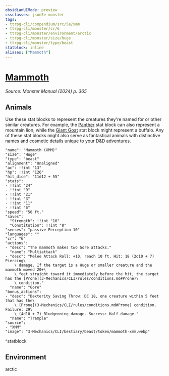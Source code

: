 ```yaml
---
obsidianUIMode: preview
cssclasses: json5e-monster
tags:
- ttrpg-cli/compendium/src/5e/xmm
- ttrpg-cli/monster/cr/6
- ttrpg-cli/monster/environment/arctic
- ttrpg-cli/monster/size/huge
- ttrpg-cli/monster/type/beast
statblock: inline
aliases: ["Mammoth"]
---
```

# [Mammoth](3-Mechanics\CLI\bestiary\beast/mammoth-xmm.md)
*Source: Monster Manual (2024) p. 365*  

## Animals

Use these stat blocks to represent the creatures they're named for or other similar creatures. For example, the [Panther](3-Mechanics/CLI/bestiary/beast/panther-xmm.md) stat block can also represent a mountain lion, while the [Giant Goat](3-Mechanics/CLI/bestiary/beast/giant-goat-xmm.md) stat block might represent a buffalo. Any of these stat blocks might also serve as fantastical animals with distinctive names and cosmetic details unique to your D&D adventures.

```statblock
"name": "Mammoth (XMM)"
"size": "Huge"
"type": "beast"
"alignment": "Unaligned"
"ac": !!int "13"
"hp": !!int "126"
"hit_dice": "11d12 + 55"
"stats":
- !!int "24"
- !!int "9"
- !!int "21"
- !!int "3"
- !!int "11"
- !!int "6"
"speed": "50 ft."
"saves":
  "Strength": !!int "10"
  "Constitution": !!int "8"
"senses": "passive Perception 10"
"languages": ""
"cr": "6"
"actions":
- "desc": "The mammoth makes two Gore attacks."
  "name": "Multiattack"
- "desc": "Melee Attack Roll: +10, reach 10 ft. Hit: 18 (2d10 + 7) Piercing\
    \ damage. If the target is a Huge or smaller creature and the mammoth moved 20+\
    \ feet straight toward it immediately before the hit, the target has the [Prone](3-Mechanics/CLI/rules/conditions.md#Prone)\
    \ condition."
  "name": "Gore"
"bonus_actions":
- "desc": "Dexterity Saving Throw: DC 18, one creature within 5 feet that has the\
    \ [Prone](3-Mechanics/CLI/rules/conditions.md#Prone) condition. Failure: 29\
    \ (4d10 + 7) Bludgeoning damage. Success: Half damage."
  "name": "Trample"
"source":
- "XMM"
"image": "3-Mechanics/CLI/bestiary/beast/token/mammoth-xmm.webp"
```
^statblock

## Environment

arctic